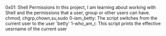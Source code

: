 0x01: Shell Permissions
In this project, I am learning about working with Shell and the permissions that a user, group or other users can have. 
chmod, chgrp,chown,su,sudo
0-iam_betty: The script switches from the current user to the user 'betty'
1-who_am_i: This script prints the effective uesrname of the current user

